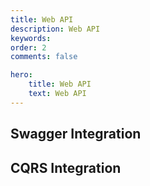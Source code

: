 ```yaml
---
title: Web API
description: Web API
keywords:
order: 2
comments: false

hero:
    title: Web API
    text: Web API
---
```


## Swagger Integration

## CQRS Integration